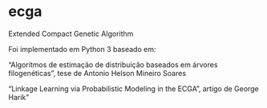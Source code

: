 # ecga
Extended Compact Genetic Algorithm

Foi implementado em Python 3 baseado em:

“Algoritmos de estimação de distribuição baseados em árvores filogenéticas”, tese de Antonio Helson Mineiro Soares

“Linkage Learning via Probabilistic Modeling in the ECGA”, artigo de George Harik"
